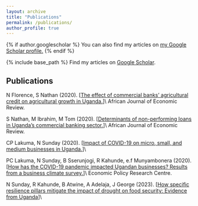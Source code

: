 ```yaml
---
layout: archive
title: "Publications"
permalink: /publications/
author_profile: true
---
```


{% if author.googlescholar %}
  You can also find my articles on <u><a href="{{author.googlescholar}}">my Google Scholar profile</a>.</u>
{% endif %}

{% include base_path %}
Find my articles on [Google Scholar][google_scholar].

## Publications

N Florence, S Nathan (2020). [[The effect of commercial banks’ agricultural credit on agricultural growth in Uganda.][credit_blog]]\ African Journal of Economic Review.

S Nathan, M Ibrahim, M Tom (2020). [[Determinants of non-performing loans in Uganda’s commercial banking sector.][loans_blog]]\  African Journal of Economic Review.

CP Lakuma, N Sunday (2020). [[Impact of COVID-19 on micro, small, and medium businesses in Uganda.][covid_blog]]\

PC Lakuma, N Sunday, B Sserunjogi, R Kahunde, e.f Munyambonera (2020). [[How has the COVID-19 pandemic impacted Ugandan businesses? Results from a business climate survey.][covid_19]]\ Economic Policy Research Centre.

N Sunday, R Kahunde, B Atwine, A Adelaja, J George (2023). [[How specific resilience pillars mitigate the impact of drought on food security: Evidence from Uganda][drought_blog]]\


[credit_blog]: https://www.ajol.info/index.php/ajer/article/view/192203
[loans_blog]: https://www.ajol.info/index.php/ajer/article/view/192192
[covid_blog]: https://policycommons.net/artifacts/4139952/impact-of-covid-19-on-micro-small-and-medium-businesses-in-uganda/4948149/ 
[covid_19]: https://www.voced.edu.au/content/ngv:86700
[drought_blog]: https://link.springer.com/article/10.1007/s12571-022-01313-9
[google_scholar]: https://scholar.google.com/citations?user=Ma4dAkQAAAAJ&hl=en